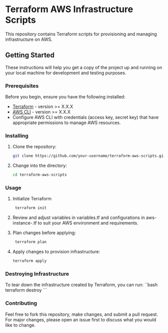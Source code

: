 # Terraform AWS Infrastructure Scripts

This repository contains Terraform scripts for provisioning and managing infrastructure on AWS.

## Getting Started

These instructions will help you get a copy of the project up and running on your local machine for development and testing purposes.

### Prerequisites

Before you begin, ensure you have the following installed:

- [Terraform](https://www.terraform.io/downloads.html) - version >= X.X.X
- [AWS CLI](https://aws.amazon.com/cli/) - version >= X.X.X
- Configure AWS CLI with credentials (access key, secret key) that have appropriate permissions to manage AWS resources.

### Installing

1. Clone the repository:

   ```bash
   git clone https://github.com/your-username/terraform-aws-scripts.git
   ```
2. Change into the directory:
   ```bash
   cd terraform-aws-scripts
   ```
### Usage
1. Initialize Terraform
   ```bash
  	terraform init
     ```
2. Review and adjust variables in variables.tf and configurations in aws-instance-.tf to suit your AWS environment and requirements.

3. Plan changes before applying:
    ```bash
     terraform plan
    ```
4. Apply changes to provision infrastructure:
    ```bash
    terraform apply
    ```
### Destroying Infrastructure
To tear down the infrastructure created by Terraform, you can run:
   ``bash
   terraform destroy
      ```
### Contributing
Feel free to fork this repository, make changes, and submit a pull request. For major changes, please open an issue first to discuss what you would like to change.

